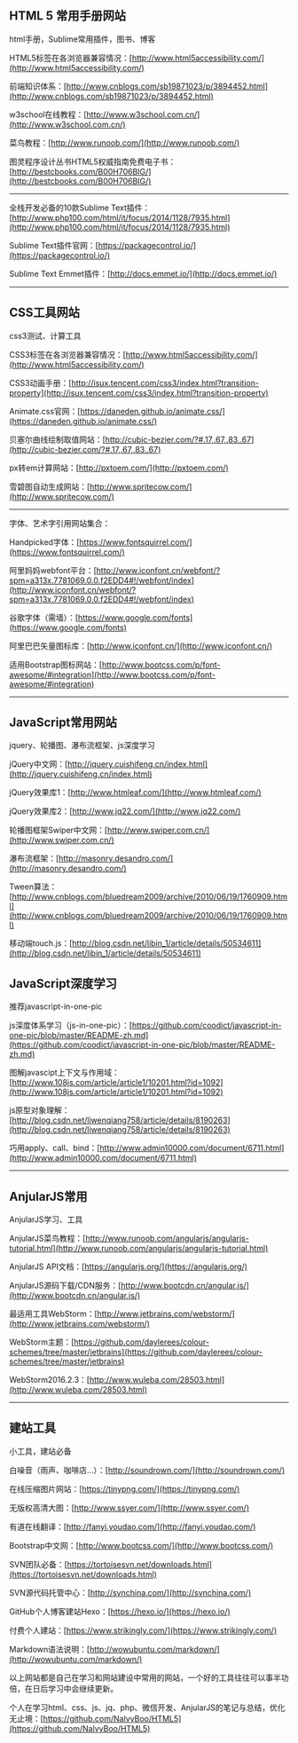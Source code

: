 ## HTML 5 常用手册网站 ##
html手册，Sublime常用插件，图书、博客

HTML5标签在各浏览器兼容情况：[http://www.html5accessibility.com/](http://www.html5accessibility.com/)

前端知识体系：[http://www.cnblogs.com/sb19871023/p/3894452.html](http://www.cnblogs.com/sb19871023/p/3894452.html)

w3school在线教程：[http://www.w3school.com.cn/](http://www.w3school.com.cn/)

菜鸟教程：[http://www.runoob.com/](http://www.runoob.com/)

图灵程序设计丛书HTML5权威指南免费电子书：[http://bestcbooks.com/B00H706BIG/](http://bestcbooks.com/B00H706BIG/)


----------


全栈开发必备的10款Sublime Text插件：[http://www.php100.com/html/it/focus/2014/1128/7935.html](http://www.php100.com/html/it/focus/2014/1128/7935.html)


Sublime Text插件官网：[https://packagecontrol.io/](https://packagecontrol.io/)

Sublime Text Emmet插件：[http://docs.emmet.io/](http://docs.emmet.io/)


----------


## CSS工具网站 ##
css3测试、计算工具

CSS3标签在各浏览器兼容情况：[http://www.html5accessibility.com/](http://www.html5accessibility.com/)

CSS3动画手册：[http://isux.tencent.com/css3/index.html?transition-property](http://isux.tencent.com/css3/index.html?transition-property)

Animate.css官网：[https://daneden.github.io/animate.css/](https://daneden.github.io/animate.css/)

贝塞尔曲线绘制取值网站：[http://cubic-bezier.com/?#.17,.67,.83,.67](http://cubic-bezier.com/?#.17,.67,.83,.67)

px转em计算网站：[http://pxtoem.com/](http://pxtoem.com/)

雪碧图自动生成网站：[http://www.spritecow.com/](http://www.spritecow.com/)


----------


字体、艺术字引用网站集合：

Handpicked字体：[https://www.fontsquirrel.com/](https://www.fontsquirrel.com/)

阿里妈妈webfont平台：[http://www.iconfont.cn/webfont/?spm=a313x.7781069.0.0.f2EDD4#!/webfont/index](http://www.iconfont.cn/webfont/?spm=a313x.7781069.0.0.f2EDD4#!/webfont/index)

谷歌字体（需墙）：[https://www.google.com/fonts](https://www.google.com/fonts)

阿里巴巴矢量图标库：[http://www.iconfont.cn/](http://www.iconfont.cn/)

适用Bootstrap图标网站：[http://www.bootcss.com/p/font-awesome/#integration](http://www.bootcss.com/p/font-awesome/#integration)


----------


## JavaScript常用网站 ##
jquery、轮播图、瀑布流框架、js深度学习

jQuery中文网：[http://jquery.cuishifeng.cn/index.html](http://jquery.cuishifeng.cn/index.html)

jQuery效果库1：[http://www.htmleaf.com/](http://www.htmleaf.com/)

jQuery效果库2：[http://www.jq22.com/](http://www.jq22.com/)

轮播图框架Swiper中文网：[http://www.swiper.com.cn/](http://www.swiper.com.cn/)

瀑布流框架：[http://masonry.desandro.com/](http://masonry.desandro.com/)

Tween算法：[http://www.cnblogs.com/bluedream2009/archive/2010/06/19/1760909.html](http://www.cnblogs.com/bluedream2009/archive/2010/06/19/1760909.html)

移动端touch.js：[http://blog.csdn.net/libin_1/article/details/50534611](http://blog.csdn.net/libin_1/article/details/50534611)


## JavaScript深度学习 ##
推荐javascript-in-one-pic

js深度体系学习（js-in-one-pic）：[https://github.com/coodict/javascript-in-one-pic/blob/master/README-zh.md](https://github.com/coodict/javascript-in-one-pic/blob/master/README-zh.md)

图解javascipt上下文与作用域：[http://www.108js.com/article/article1/10201.html?id=1092](http://www.108js.com/article/article1/10201.html?id=1092)

js原型对象理解：[http://blog.csdn.net/liwenqiang758/article/details/8190263](http://blog.csdn.net/liwenqiang758/article/details/8190263)

巧用apply、call、bind：[http://www.admin10000.com/document/6711.html](http://www.admin10000.com/document/6711.html)


----------


## AnjularJS常用 ##
AnjularJS学习、工具

AnjularJS菜鸟教程：[http://www.runoob.com/angularjs/angularjs-tutorial.html](http://www.runoob.com/angularjs/angularjs-tutorial.html)

AnjularJS API文档：[https://angularjs.org/](https://angularjs.org/)

AnjularJS源码下载/CDN服务：[http://www.bootcdn.cn/angular.js/](http://www.bootcdn.cn/angular.js/)

最适用工具WebStorm：[http://www.jetbrains.com/webstorm/](http://www.jetbrains.com/webstorm/)

WebStorm主题：[https://github.com/daylerees/colour-schemes/tree/master/jetbrains](https://github.com/daylerees/colour-schemes/tree/master/jetbrains)

WebStorm2016.2.3：[http://www.wuleba.com/28503.html](http://www.wuleba.com/28503.html)


----------


## 建站工具 ##
小工具，建站必备

白噪音（雨声、咖啡店...）：[http://soundrown.com/](http://soundrown.com/)

在线压缩图片网站：[https://tinypng.com/](https://tinypng.com/)

无版权高清大图：[http://www.ssyer.com/](http://www.ssyer.com/)

有道在线翻译：[http://fanyi.youdao.com/](http://fanyi.youdao.com/)

Bootstrap中文网：[http://www.bootcss.com/](http://www.bootcss.com/)

SVN团队必备：[https://tortoisesvn.net/downloads.html](https://tortoisesvn.net/downloads.html)

SVN源代码托管中心：[http://svnchina.com/](http://svnchina.com/)

GitHub个人博客建站Hexo：[https://hexo.io/](https://hexo.io/)

付费个人建站：[https://www.strikingly.com/](https://www.strikingly.com/)

Markdown语法说明：[http://wowubuntu.com/markdown/](http://wowubuntu.com/markdown/)

以上网站都是自己在学习和网站建设中常用的网站，一个好的工具往往可以事半功倍，在日后学习中会继续更新。

个人在学习html、css、js、jq、php、微信开发、AnjularJS的笔记与总结，优化无止境：[https://github.com/NalvyBoo/HTML5](https://github.com/NalvyBoo/HTML5)
